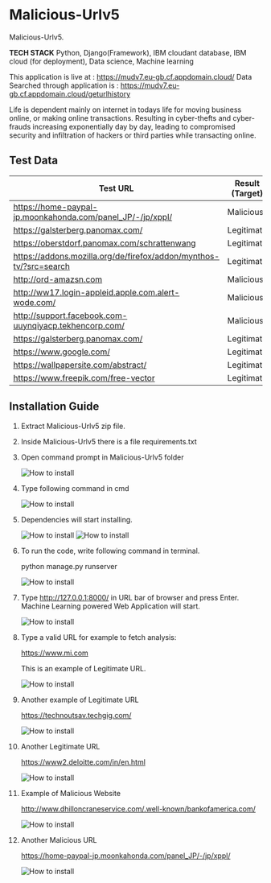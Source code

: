 # Malicious-Urlv5
Malicious-Urlv5.

**TECH STACK**
Python, Django(Framework), IBM cloudant database, IBM cloud (for deployment), Data science, Machine learning

This application is live at : https://mudv7.eu-gb.cf.appdomain.cloud/
Data Searched through application is : https://mudv7.eu-gb.cf.appdomain.cloud/geturlhistory

Life is dependent mainly on internet in todays life for moving business online, or making online transactions. Resulting in cyber-thefts and cyber-frauds increasing exponentially day by day, leading to compromised security and infiltration of hackers or third parties while transacting online.

## Test Data

Test URL | Result (Target)
------------ | -------------
https://home-paypal-jp.moonkahonda.com/panel_JP/-/jp/xppl/ | Malicious
https://galsterberg.panomax.com/ | Legitimate
https://oberstdorf.panomax.com/schrattenwang | Legitimate
https://addons.mozilla.org/de/firefox/addon/mynthos-tv/?src=search | Legitimate
http://ord-amazsn.com | Malicious
http://ww17.login-appleid.apple.com.alert-wode.com/ | Malicious
http://support.facebook.com-uuynqiyacp.tekhencorp.com/ | Malicious
https://galsterberg.panomax.com/ | Legitimate
https://www.google.com/ | Legitimate
https://wallpapersite.com/abstract/ | Legitimate
https://www.freepik.com/free-vector | Legitimate


## Installation Guide

1.	Extract Malicious-Urlv5 zip file.
2.	Inside Malicious-Urlv5 there is a file requirements.txt
3.	Open command prompt in Malicious-Urlv5 folder

    ![How to install](/Images/img1.png)

4.  Type following command in cmd

    ![How to install](/Images/img2.png)
    
5.  Dependencies will start installing.  

    ![How to install](/Images/img3.png)
    ![How to install](/Images/img4.png)

6.	To run the code, write following command in terminal.

    python manage.py runserver
    
    ![How to install](/Images/img5.png)
    
7.	Type http://127.0.0.1:8000/ in URL bar of browser and press Enter. Machine Learning powered Web                 Application will start.    

    ![How to install](/Images/img6.png)
    
8.	Type a valid URL for example to fetch analysis:

    https://www.mi.com

    This is an example of Legitimate URL.
    
    ![How to install](/Images/img7.png)
    
9.	Another example of Legitimate URL

    https://technoutsav.techgig.com/
    
    ![How to install](/Images/img8.png)
    
10.	Another Legitimate URL

    https://www2.deloitte.com/in/en.html
    
    ![How to install](/Images/img9.png)
    
11.	Example of Malicious Website

    http://www.dhilloncraneservice.com/.well-known/bankofamerica.com/
    
    ![How to install](/Images/img10.png)
    
12.	Another Malicious URL

    https://home-paypal-jp.moonkahonda.com/panel_JP/-/jp/xppl/
    
    ![How to install](/Images/img11.png)
    
    
    
    
    
    
    
    
  
